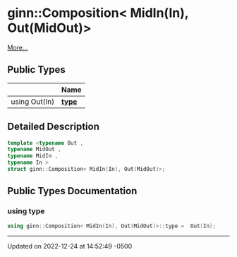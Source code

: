 # ginn::Composition< MidIn(In), Out(MidOut)>


 [More...](#detailed-description)

## Public Types

|                | Name           |
| -------------- | -------------- |
| using Out(In) | **[type](api/Classes/structginn_1_1_composition_3_01_mid_in_07_in_08_00_01_out_07_mid_out_08_4.md#using-type)**  |

## Detailed Description

```cpp
template <typename Out ,
typename MidOut ,
typename MidIn ,
typename In >
struct ginn::Composition< MidIn(In), Out(MidOut)>;
```

## Public Types Documentation

### using type

```cpp
using ginn::Composition< MidIn(In), Out(MidOut)>::type =  Out(In);
```


-------------------------------

Updated on 2022-12-24 at 14:52:49 -0500
